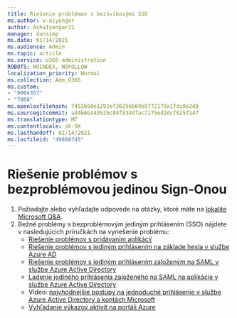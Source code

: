 ```yaml
---
title: Riešenie problémov s bezšvíkovými SSO
ms.author: v-aiyengar
author: AshaIyengar21
manager: dansimp
ms.date: 01/14/2021
ms.audience: Admin
ms.topic: article
ms.service: o365-administration
ROBOTS: NOINDEX, NOFOLLOW
localization_priority: Normal
ms.collection: Adm_O365
ms.custom:
- "9004357"
- "7808"
ms.openlocfilehash: 7452b56e1291ef36256b09b9772179a1fdc8e2d8
ms.sourcegitcommit: a44b6b34952bc84f834dfac7175ed2dcf025f147
ms.translationtype: MT
ms.contentlocale: sk-SK
ms.lasthandoff: 01/14/2021
ms.locfileid: "49868745"
---
```

# <a name="troubleshooting-seamless-single-sign-on-issues"></a>Riešenie problémov s bezproblémovou jedinou Sign-Onou

1. Požiadajte alebo vyhľadajte odpovede na otázky, ktoré máte na [lokalite Microsoft Q&A](https://docs.microsoft.com/azure/active-directory/reports-monitoring/howto-find-activity-reports#troubleshoot-issues-with-activity-reports).
1. Bežné problémy s bezproblémovým jediným prihlásením (SSO) nájdete v nasledujúcich príručkách na vyriešenie problému:
    - [Riešenie problémov s pridávaním aplikácií](https://docs.microsoft.com/azure/active-directory/manage-apps/troubleshoot-adding-apps) 
    - [Riešenie problémov s jediným prihlásením na základe hesla v službe Azure AD](https://docs.microsoft.com/azure/active-directory/manage-apps/troubleshoot-password-ba) 
    - [Riešenie problémov s jediným prihlásením založeným na SAML v službe Azure Active Directory](https://docs.microsoft.com/azure/active-directory/manage-apps/troubleshoot-saml-based-sso) 
    - [Ladenie jediného prihlásenia založeného na SAML na aplikácie v službe Azure Active Directory](https://docs.microsoft.com/azure/active-directory/manage-apps/debug-saml-sso-issues) 
    - Video: [najvhodnejšie postupy na jednoduché prihlásenie v službe Azure Active Directory a kontách Microsoft](https://azure.microsoft.com/resources/videos/ignite-2018-single-sign-on-best-practices-for-azure-active-directory-and-microsoft-accounts/) 
    - [Vyhľadanie výkazov aktivít na portáli Azure](https://docs.microsoft.com/azure/active-directory/reports-monitoring/howto-find-activity-reports#troubleshoot-issues-with-activity-reports)